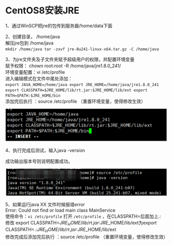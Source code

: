 # CentOS8安装JRE

1、通过WinSCP把jre的包传到服务器/home/data下面

2、创建目录， /home/java  
解压jre包到 /home/java  
`` mkdir /home/java
tar -zxvf jre-8u241-linux-x64.tar.gz -C /home/java
`` 

3、为jre文件夹及子文件夹赋予超级用户的权限，并配置环境变量  
赋予权限： chown root:root -R /home/java/jre1.8.0_241/   
环境变量配置：vi /etc/profile  
进入编辑模式在文件中尾处添加：  
``export JAVA_HOME=/home/java
export JRE_HOME=/home/java/jre1.8.0_241
export CLASSPATH=$JRE_HOME/lib/rt.jar:$JRE_HOME/lib/ext
export PATH=$PATH:$JRE_HOME/bin``  
添加完后执行 ：source /etc/profile   （重置环境变量，使得修改生效）

![image-20200229215332389](assets/image-20200229215332389.png)

4、执行完成后测试，输入java -version    

成功输出版本号则说明配置成功。 

![image-20200229215541926](assets/image-20200229215541926.png)



5、如果运行java XX 文件时候报错error  
Error: Could not find or load main class MainService  
使用命令：`vi /etc/profile` 打开 `/etc/profile` ，在CLASSPATH=后面加上.:  
修改 export CLASSPATH=$JRE_HOME/lib/rt.jar:$JRE_HOME/lib/ext为export   CLASSPATH=.:$JRE_HOME/lib/rt.jar:$JRE_HOME/lib/ext  
修改完成后添加完后执行 ：source /etc/profile   （重置环境变量，使得修改生效）  


